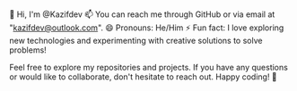 👋 Hi, I'm @Kazifdev 
📫 You can reach me through GitHub or via email at "kazifdev@outlook.com". 
😄 Pronouns: He/Him 
⚡ Fun fact: I love exploring new technologies and experimenting with creative solutions to solve problems!

Feel free to explore my repositories and projects. If you have any questions or would like to collaborate, don't hesitate to reach out. Happy coding! 🚀